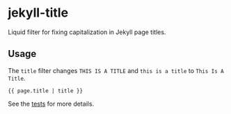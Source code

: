 # jekyll-title

Liquid filter for fixing capitalization in Jekyll page titles.

## Usage

The `title` filter changes `THIS IS A TITLE` and `this is a title` to `This Is A Title`.

```
{{ page.title | title }}
```

See the [tests](https://github.com/cityoffortworth/jekyll-title/blob/master/test/jekyll/title_filter_test.rb) for more details.
